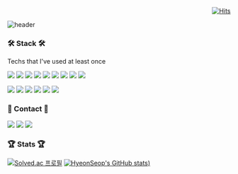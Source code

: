 <div align="right">
  
[![Hits](https://hits.seeyoufarm.com/api/count/incr/badge.svg?url=https%3A%2F%2Fgithub.com%2Fjohyunsub&count_bg=%2379C83D&title_bg=%23555555&icon=&icon_color=%23E7E7E7&title=Hits&edge_flat=false)](https://hits.seeyoufarm.com) 
</div>

<div align="">
  
  ![header](https://capsule-render.vercel.app/api?type=Waving&color=D8E3FF&fontAlignY=40&height=200&section=header&text=Hyeonseop%20Jo&fontSize=70&fontColor=8CABFF&animation=fadeIn)
  
  
  ### 🛠️ Stack 🛠️
  
  Techs that I've used at least once
  
  <img src="https://img.shields.io/badge/Java-007396?style=flat-square&logo=Java&logoColor=white"/> <img src="https://img.shields.io/badge/HTML5-E34F26?style=flat-square&logo=HTML5&logoColor=white"/> <img src="https://img.shields.io/badge/CSS3-1572B6?style=flat-square&logo=CSS3&logoColor=white"/> <img src="https://img.shields.io/badge/JavaScript-F7DF1E?style=flat-square&logo=JavaScript&logoColor=white"/> <img src="https://img.shields.io/badge/Python-3776AB?style=flat-square&logo=Python&logoColor=white"/> <img src="https://img.shields.io/badge/SpringBoot-6DB33F?style=flat-square&logo=spring&logoColor=white"/> <img src="https://img.shields.io/badge/MySQL-4479A1?style=flat-square&logo=MySQL&logoColor=white"/> <img src="https://img.shields.io/badge/Vue.js-4FC08D?style=flat-square&logo=vue-dot-js&logoColor=white"/> <img src="https://img.shields.io/badge/Vuetify-1867C0?style=flat-square&logo=Vuetify&logoColor=white"/>
  
 <img src="https://img.shields.io/badge/Amazon AWS-232F3E?style=flat-square&logo=Amazon-AWS&logoColor=white"/> <img src="https://img.shields.io/badge/GitHub-181717?style=flat-square&logo=GitHub&logoColor=white"/> <img src="https://img.shields.io/badge/Jira-0052CC?style=flat-square&logo=Jira-Software&logoColor=white"/> <img src="https://img.shields.io/badge/Jenkins-D24939?style=flat-square&logo=Jenkins&logoColor=white"/> <img src="https://img.shields.io/badge/Docker-2496ED?style=flat-square&logo=Docker&logoColor=white"/> <img src="https://img.shields.io/badge/Nginx-009639?style=flat-square&logo=Nginx&logoColor=white"/>
  
  ### 🌼 Contact 🌼
  
  <a href="https://www.notion.so/s-04dfec64e8794451ac441ee787d965fa" target="_blank"><img src="https://img.shields.io/badge/Portfolio-000000?style=flat-square&logo=Notion&logoColor=white"/></a>  <a href="mailto:gustjq2167@naver.com" target="_blank"><img src="https://img.shields.io/badge/Email-4AB248?style=flat-square&logo=Naver&logoColor=white"/></a>
  <a href="https://www.instagram.com/seop._.cci/"><img src="https://img.shields.io/badge/Instagram-E4405F?style=flat-square&logo=Instagram&logoColor=white&link=https://www.instagram.com/hye_inisfree/"/></a>
  
  ### 🏆 Stats 🏆
  

  [![Solved.ac
프로필](http://mazassumnida.wtf/api/v2/generate_badge?boj=seop_cci)](https://solved.ac/seop_cci)  [![HyeonSeop's GitHub stats](https://github-readme-stats.vercel.app/api?username=johyunsub&theme=radical))](https://github.com/anuraghazra/github-readme-stats)

  </div>
<!--  [![Top Langs](https://github-readme-stats.vercel.app/api/top-langs/?username=johyunsub&layout=compact)](https://github.com/anuraghazra/github-readme-stats)
   -->


